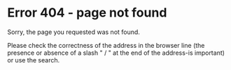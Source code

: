 # Error 404 - page not found

Sorry, the page you requested was not found.

Please check the correctness of the address in the browser line (the presence or absence of a slash " / " at the end of the address-is important) or use the search.
